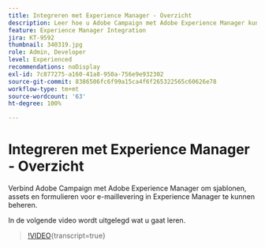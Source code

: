 ```yaml
---
title: Integreren met Experience Manager - Overzicht
description: Leer hoe u Adobe Campaign met Adobe Experience Manager kunt verbinden om sjablonen, assets en formulieren voor e-maillevering in Experience Manager te beheren.
feature: Experience Manager Integration
jira: KT-9592
thumbnail: 340319.jpg
role: Admin, Developer
level: Experienced
recommendations: noDisplay
exl-id: 7c877275-a160-41a8-950a-756e9e932302
source-git-commit: 8386506fc6f99a15ca4f6f265322565c60626e78
workflow-type: tm+mt
source-wordcount: '63'
ht-degree: 100%

---
```


# Integreren met Experience Manager - Overzicht

Verbind Adobe Campaign met Adobe Experience Manager om sjablonen, assets en formulieren voor e-maillevering in Experience Manager te kunnen beheren.

In de volgende video wordt uitgelegd wat u gaat leren.

>[!VIDEO](https://video.tv.adobe.com/v/340319?quality=12&learn=on){transcript=true}

